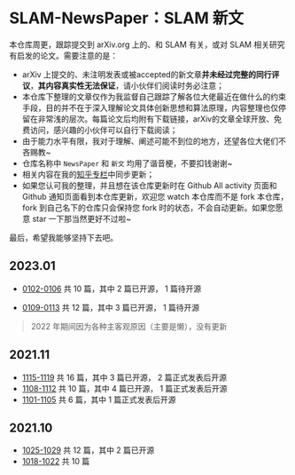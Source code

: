 # SLAM-NewsPaper：SLAM 新文

本仓库周更，跟踪提交到 arXiv.org 上的、和 SLAM 有关，或对 SLAM 相关研究有启发的论文。需要注意的是：

- arXiv 上提交的、未注明发表或被accepted的新文章**并未经过完整的同行评议**，**其内容真实性无法保证**，请小伙伴们阅读时务必注意；
- 本仓库下整理的文章仅作为我监督自己跟踪了解各位大佬最近在做什么的约束手段，目的并不在于深入理解论文具体创新思想和算法原理，内容整理也仅停留在非常浅的层次。每篇论文后均附有下载链接，arXiv的文章全球开放、免费访问，感兴趣的小伙伴可以自行下载阅读；
- 由于能力水平有限，我对于理解、阐述可能不到位的地方，还望各位大佬们不吝赐教~
- 仓库名称中 `NewsPaper` 和 `新文` 均用了谐音梗，不要扣钱谢谢~
- 相关内容在我的[知乎专栏](https://www.zhihu.com/column/c_1434976056889978880)中同步更新；
- 如果您认可我的整理，并且想在该仓库更新时在 Github All activity 页面和 Github 通知页面看到本仓库更新，欢迎您 watch 本仓库而不是 fork 本仓库，fork 到自己名下的仓库只会保持您 fork 时的状态，不会自动更新。如果您愿意 star 一下那当然更好不过啦~

最后，希望我能够坚持下去吧。


## 2023.01

- [0102-0106](./2023/0102-0106.md) 共 10 篇，其中  2 篇已开源，  1 篇待开源

- [0109-0113](./2023/0109-0113.md) 共 12 篇，其中  3 篇已开源，  1 篇待开源



> 2022 年期间因为各种主客观原因（主要是懒），没有更新


## 2021.11

- [1115-1119](./2021/1115-1119.md) 共 16 篇，其中  3 篇已开源，  2 篇正式发表后开源
- [1108-1112](./2021/1108-1112.md) 共 10 篇，其中  4 篇已开源，  1 篇正式发表后开源
- [1101-1105](./2021/1101-1105.md) 共  6 篇，其中  1 篇正式发表后开源

## 2021.10

- [1025-1029](./2021/1025-1029.md) 共 12 篇，其中  2 篇已开源
- [1018-1022](./2021/1018-1022.md) 共 10 篇







